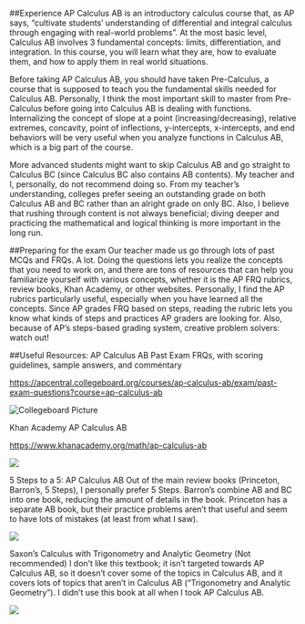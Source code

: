 ##Experience
AP Calculus AB is an introductory calculus course that, as AP says, “cultivate students’ understanding of differential and integral calculus through engaging with real-world problems”. At the most basic level, Calculus AB involves 3 fundamental concepts: limits, differentiation, and integration. In this course, you will learn what they are, how to evaluate them, and how to apply them in real world situations. 


Before taking AP Calculus AB, you should have taken Pre-Calculus, a course that is supposed to teach you the fundamental skills needed for Calculus AB. Personally, I think the most important skill to master from Pre-Calculus before going into Calculus AB is dealing with functions. Internalizing the concept of slope at a point (increasing/decreasing), relative extremes, concavity, point of inflections, y-intercepts, x-intercepts, and end behaviors will be very useful when you analyze functions in Calculus AB, which is a big part of the course.


More advanced students might want to skip Calculus AB and go straight to Calculus BC (since Calculus BC also contains AB contents). My teacher and I, personally, do not recommend doing so. From my teacher’s understanding, colleges prefer seeing an outstanding grade on both Calculus AB and BC rather than an alright grade on only BC. Also, I believe that rushing through content is not always beneficial; diving deeper and practicing the mathematical and logical thinking is more important in the long run. 


##Preparing for the exam
Our teacher made us go through lots of past MCQs and FRQs. A lot. Doing the questions lets you realize the concepts that you need to work on, and there are tons of resources that can help you familiarize yourself with various concepts, whether it is the AP FRQ rubrics, review books, Khan Academy, or other websites. Personally, I find the AP rubrics particularly useful, especially when you have learned all the concepts. Since AP grades FRQ based on steps, reading the rubric lets you know what kinds of steps and practices AP graders are looking for. Also, because of AP’s steps-based grading system, creative problem solvers: watch out!

##Useful Resources:
AP Calculus AB Past Exam FRQs, with scoring guidelines, sample answers, and commentary


https://apcentral.collegeboard.org/courses/ap-calculus-ab/exam/past-exam-questions?course=ap-calculus-ab  
	
![Collegeboard Picture](https://scbasis.weebly.com/uploads/1/2/6/6/126607583/published/cb-big-7.jpg?1567420518)


Khan Academy AP Calculus AB

https://www.khanacademy.org/math/ap-calculus-ab  

![](https://scbasis.weebly.com/uploads/1/2/6/6/126607583/published/khan-logo-dark-background-new.png?1567420536)
	
5 Steps to a 5: AP Calculus AB
Out of the main review books (Princeton, Barron’s, 5 Steps), I personally prefer 5 Steps. Barron’s combine AB and BC into one book, reducing the amount of details in the book. Princeton has a separate AB book, but their practice problems aren’t that useful and seem to have lots of mistakes (at least from what I saw).  

![](https://scbasis.weebly.com/uploads/1/2/6/6/126607583/published/1200x630bb.jpg?1567420618)


Saxon’s Calculus with Trigonometry and Analytic Geometry (Not recommended)
I don’t like this textbook; it isn’t targeted towards AP Calculus AB, so it doesn’t cover some of the topics in Calculus AB, and it covers lots of topics that aren’t in Calculus AB (“Trigonometry and Analytic Geometry”). I didn’t use this book at all when I took AP Calculus AB.  

![](https://scbasis.weebly.com/uploads/1/2/6/6/126607583/saxon-20calculus-kit-b4c62b08-eea9-4ba5-9e36-2bebb6b671aa-grande_orig.jpg)